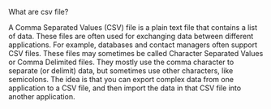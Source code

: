 What are csv file?

A Comma Separated Values (CSV) file is a plain text file that contains a list of data. These files are often used for exchanging data between different applications. For example, databases and contact managers often support CSV files. These files may sometimes be called Character Separated Values or Comma Delimited files. They mostly use the comma character to separate (or delimit) data, but sometimes use other characters, like semicolons. The idea is that you can export complex data from one application to a CSV file, and then import the data in that CSV file into another application.